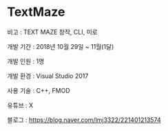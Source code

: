# TextMaze

 
 
  
   비고 :
  TEXT MAZE 창작, CLI, 미로


  
 
 
  
  개발
  기간 : 2018년
  10월
  29일
  ~ 11월(1달)


  
  개발
  인원 : 1명


  
  개발
  환경 : Visual Studio 2017


  
  사용
  기술 : C++, FMOD


  
 
 
 
 
  
  유튜브
  : 
  X


  
  블로그
  :
  https://blog.naver.com/lmj3322/221401213574


  
 

